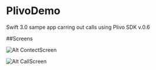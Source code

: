 # PlivoDemo
Swift 3.0 sampe app carring out calls using Plivo SDK v.0.6

##Screens

![Alt ContectScreen](https://ibb.co/hxMrov "Contacts scren")

![Alt CallScreen](https://ibb.co/hYSWov "Call screen")
